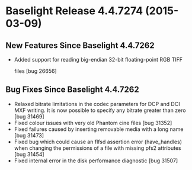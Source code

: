 # Baselight Release 4.4.7274 (2015-03-09)



## New Features Since Baselight 4.4.7262

*   Added support for reading big-endian 32-bit floating-point RGB TIFF

    files \[bug 26656]

## Bug Fixes Since Baselight 4.4.7262

* Relaxed bitrate limitations in the codec parameters for DCP and DCI MXF writing. It is now possible to specify any bitrate greater than zero \[bug 31469]
* Fixed colour issues with very old Phantom cine files \[bug 31352]
* Fixed failures caused by inserting removable media with a long name \[bug 31473]
* Fixed bug which could cause an flfsd assertion error (have\_handles) when changing the permissions of a file with missing pfs2 attributes \[bug 31454]
* Fixed internal error in the disk performance diagnostic \[bug 31507]
